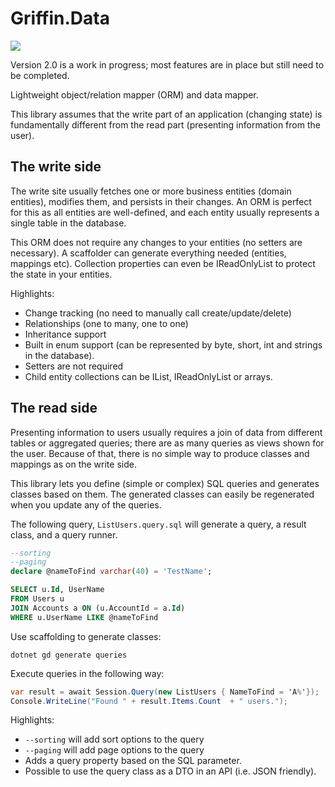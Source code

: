 Griffin.Data
============

<img src="https://ci.appveyor.com/api/projects/status/github/jgauffin/griffin.data?branch=master&svg=true" />

Version 2.0 is a work in progress; most features are in place but still need to be completed.

Lightweight object/relation mapper (ORM) and data mapper.

This library assumes that the write part of an application (changing state) is fundamentally different from the read part (presenting information from the user).

## The write side

The write site usually fetches one or more business entities (domain entities), modifies them, and persists in their changes. An ORM is perfect for this as all entities are well-defined, and each entity usually represents a single table in the database.

This ORM does not require any changes to your entities (no setters are necessary). A scaffolder can generate everything needed (entities, mappings etc). Collection properties can even be IReadOnlyList<YourChildEntity> to protect the state in your entities.

Highlights:

* Change tracking (no need to manually call create/update/delete)
* Relationships (one to many, one to one)
* Inheritance support
* Built in enum support (can be represented by byte, short, int and strings in the database).
* Setters are not required
* Child entity collections can be IList<T>, IReadOnlyList<T> or arrays.

## The read side

Presenting information to users usually requires a join of data from different tables or aggregated queries; there are as many queries as views shown for the user. Because of that, there is no simple way to produce classes and mappings as on the write side.

This library lets you define (simple or complex) SQL queries and generates classes based on them. The generated classes can easily be regenerated when you update any of the queries.

The following query, `ListUsers.query.sql` will generate a query, a result class, and a query runner.


```sql
--sorting
--paging
declare @nameToFind varchar(40) = 'TestName';

SELECT u.Id, UserName
FROM Users u
JOIN Accounts a ON (u.AccountId = a.Id)
WHERE u.UserName LIKE @nameToFind
```

Use scaffolding to generate classes:

```
dotnet gd generate queries
```

Execute queries in the following way:

```csharp
var result = await Session.Query(new ListUsers { NameToFind = 'A%'});
Console.WriteLine("Found " + result.Items.Count  + " users.");
```

Highlights:

* `--sorting` will add sort options to the query
* `--paging` will add page options to the query
* Adds a query property based on the SQL parameter.
* Possible to use the query class as a DTO in an API (i.e. JSON friendly).
